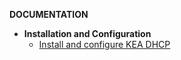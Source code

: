 **DOCUMENTATION**

- **Installation and Configuration**
  - [Install and configure KEA DHCP](docs/install_kea_dhcp.md)

